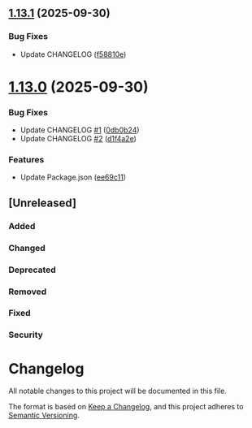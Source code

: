 ## [1.13.1](https://github.com/salween/semantic-release-demo/compare/1.13.0...1.13.1) (2025-09-30)


### Bug Fixes

* Update CHANGELOG ([f58810e](https://github.com/salween/semantic-release-demo/commit/f58810e5dfe86f52110534f0946ab6c0cc1ead79))

# [1.13.0](https://github.com/salween/semantic-release-demo/compare/1.12.3...1.13.0) (2025-09-30)


### Bug Fixes

* Update CHANGELOG [#1](https://github.com/salween/semantic-release-demo/issues/1) ([0db0b24](https://github.com/salween/semantic-release-demo/commit/0db0b2421dcc21f0622ab70a655154559859f75f))
* Update CHANGELOG [#2](https://github.com/salween/semantic-release-demo/issues/2) ([d1f4a2e](https://github.com/salween/semantic-release-demo/commit/d1f4a2e25f247bb13c7df5bca3c203ef1b21ae47))


### Features

* Update Package.json ([ee69c11](https://github.com/salween/semantic-release-demo/commit/ee69c11f1ffae38f47364ae8eca3bcd16e6f12f9))


## [Unreleased]

### Added

### Changed

### Deprecated

### Removed

### Fixed

### Security


# Changelog

All notable changes to this project will be documented in this file.

The format is based on [Keep a Changelog](https://keepachangelog.com/en/1.1.0/),
and this project adheres to [Semantic Versioning](https://semver.org/spec/v2.0.0.html).
